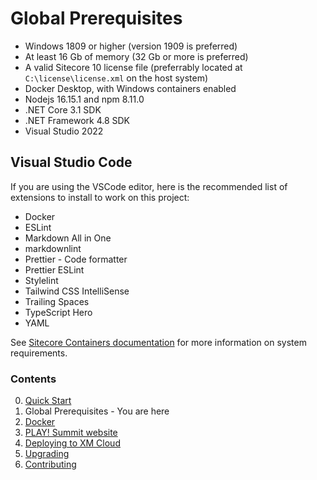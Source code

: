 # Global Prerequisites

- Windows 1809 or higher (version 1909 is preferred)
- At least 16 Gb of memory (32 Gb or more is preferred)
- A valid Sitecore 10 license file (preferrably located at `C:\license\license.xml` on the host system)
- Docker Desktop, with Windows containers enabled
- Nodejs 16.15.1 and npm 8.11.0
- .NET Core 3.1 SDK
- .NET Framework 4.8 SDK
- Visual Studio 2022

## Visual Studio Code

If you are using the VSCode editor, here is the recommended list of extensions to install to work on this project:

- Docker
- ESLint
- Markdown All in One
- markdownlint
- Prettier - Code formatter
- Prettier ESLint
- Stylelint
- Tailwind CSS IntelliSense
- Trailing Spaces
- TypeScript Hero
- YAML

See [Sitecore Containers documentation](https://doc.sitecore.com/en/developers/103/developer-tools/set-up-the-environment.html) for more information on system requirements.

### Contents

0. [Quick Start](00-quick.md)
1. Global Prerequisites - You are here
2. [Docker](02-docker.md)
3. [PLAY! Summit website](03-website.md)
4. [Deploying to XM Cloud](04-deploying.md)
5. [Upgrading](05-upgrading.md)
6. [Contributing](06-contributing.md)